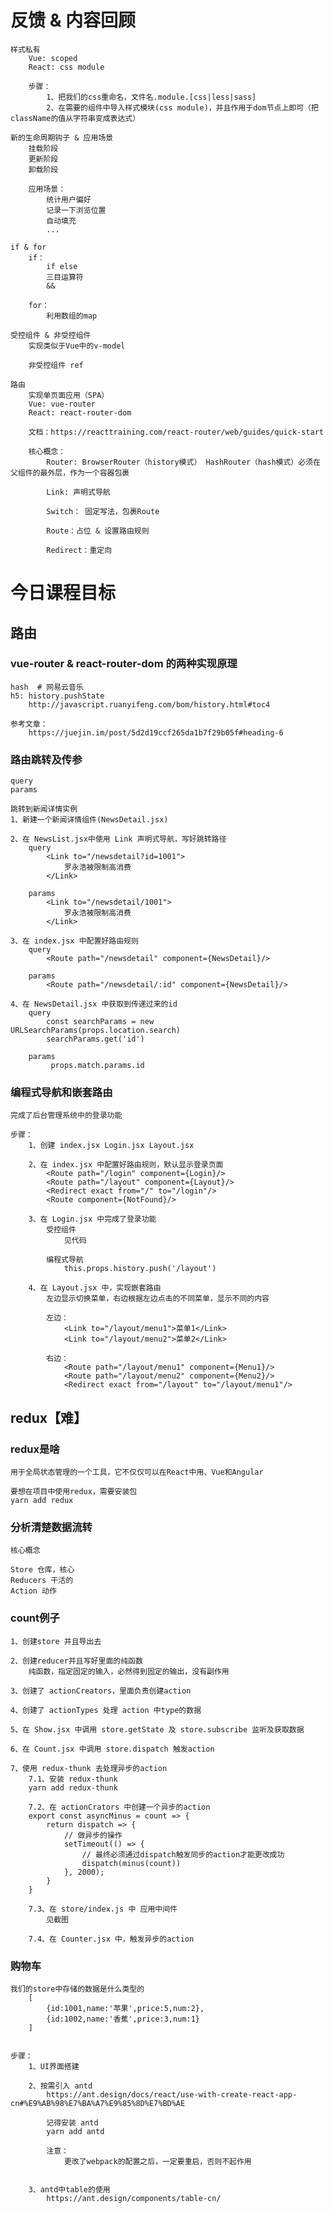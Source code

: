 # 反馈 & 内容回顾

	样式私有
		Vue: scoped
		React: css module

		步骤：
			1、把我们的css重命名，文件名.module.[css|less|sass]
			2、在需要的组件中导入样式模块(css module)，并且作用于dom节点上即可（把className的值从字符串变成表达式）

	新的生命周期钩子 & 应用场景
		挂载阶段
		更新阶段
		卸载阶段
		
		应用场景：
			统计用户偏好
			记录一下浏览位置
			自动填充
			...

	if & for
		if：
			if else
			三目运算符
			&&

		for：
			利用数组的map

	受控组件 & 非受控组件
		实现类似于Vue中的v-model

		非受控组件 ref

	路由
		实现单页面应用（SPA）
		Vue: vue-router
		React: react-router-dom

		文档：https://reacttraining.com/react-router/web/guides/quick-start

		核心概念：
			Router: BrowserRouter（history模式） HashRouter（hash模式）必须在父组件的最外层，作为一个容器包裹

			Link: 声明式导航

			Switch： 固定写法，包裹Route

			Route：占位 & 设置路由规则

			Redirect：重定向
		

# 今日课程目标

## 路由

### vue-router & react-router-dom 的两种实现原理
	hash  # 网易云音乐
	h5: history.pushState
		http://javascript.ruanyifeng.com/bom/history.html#toc4

	参考文章：
		https://juejin.im/post/5d2d19ccf265da1b7f29b05f#heading-6

### 路由跳转及传参
	query
	params 

	跳转到新闻详情实例
	1、新建一个新闻详情组件(NewsDetail.jsx)

	2、在 NewsList.jsx中使用 Link 声明式导航，写好跳转路径
		query
			<Link to="/newsdetail?id=1001">
                罗永浩被限制高消费
            </Link>
		
		params
			<Link to="/newsdetail/1001">
                罗永浩被限制高消费
            </Link>

	3、在 index.jsx 中配置好路由规则
		query
			<Route path="/newsdetail" component={NewsDetail}/>			

		params
			<Route path="/newsdetail/:id" component={NewsDetail}/>

	4、在 NewsDetail.jsx 中获取到传递过来的id
		query
			const searchParams = new URLSearchParams(props.location.search)
			searchParams.get('id')

		params
			 props.match.params.id

### 编程式导航和嵌套路由
	完成了后台管理系统中的登录功能

	步骤：
		1、创建 index.jsx Login.jsx Layout.jsx

		2、在 index.jsx 中配置好路由规则，默认显示登录页面
			<Route path="/login" component={Login}/>
            <Route path="/layout" component={Layout}/>
            <Redirect exact from="/" to="/login"/>
            <Route component={NotFound}/>

		3、在 Login.jsx 中完成了登录功能
			受控组件
				见代码
	
			编程式导航
				this.props.history.push('/layout')

		4、在 Layout.jsx 中，实现嵌套路由
			左边显示切换菜单，右边根据左边点击的不同菜单，显示不同的内容

			左边：
				<Link to="/layout/menu1">菜单1</Link>
				<Link to="/layout/menu2">菜单2</Link>

			右边：
				<Route path="/layout/menu1" component={Menu1}/>
                <Route path="/layout/menu2" component={Menu2}/>
                <Redirect exact from="/layout" to="/layout/menu1"/>

## redux【难】

### redux是啥
	用于全局状态管理的一个工具，它不仅仅可以在React中用、Vue和Angular

	要想在项目中使用redux，需要安装包
	yarn add redux

### 分析清楚数据流转
	核心概念

	Store 仓库，核心
	Reducers 干活的
	Action 动作

### count例子
	1、创建store 并且导出去

	2、创建reducer并且写好里面的纯函数
		纯函数，指定固定的输入，必然得到固定的输出，没有副作用

	3、创建了 actionCreators，里面负责创建action

	4、创建了 actionTypes 处理 action 中type的数据

	5、在 Show.jsx 中调用 store.getState 及 store.subscribe 监听及获取数据

	6、在 Count.jsx 中调用 store.dispatch 触发action

	7、使用 redux-thunk 去处理异步的action
		7.1、安装 redux-thunk 
		yarn add redux-thunk

		7.2、在 actionCrators 中创建一个异步的action
		export const asyncMinus = count => {
		    return dispatch => {
		        // 做异步的操作
		        setTimeout(() => {
		            // 最终必须通过dispatch触发同步的action才能更改成功
		            dispatch(minus(count))
		        }, 2000);
		    }
		}

		7.3、在 store/index.js 中 应用中间件
			见截图

		7.4、在 Counter.jsx 中，触发异步的action

### 购物车
	我们的store中存储的数据是什么类型的
		[
			{id:1001,name:'苹果',price:5,num:2},
			{id:1002,name:'香蕉',price:3,num:1}
		]


	步骤：
		1、UI界面搭建

		2、按需引入 antd 
			https://ant.design/docs/react/use-with-create-react-app-cn#%E9%AB%98%E7%BA%A7%E9%85%8D%E7%BD%AE
			
			记得安装 antd 
			yarn add antd

			注意：
				更改了webpack的配置之后，一定要重启，否则不起作用

	
		3、antd中table的使用
			https://ant.design/components/table-cn/
